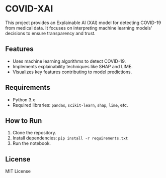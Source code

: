 # COVID-XAI

This project provides an Explainable AI (XAI) model for detecting COVID-19 from medical data. It focuses on interpreting machine learning models' decisions to ensure transparency and trust.

## Features
- Uses machine learning algorithms to detect COVID-19.
- Implements explainability techniques like SHAP and LIME.
- Visualizes key features contributing to model predictions.

## Requirements
- Python 3.x
- Required libraries: `pandas`, `scikit-learn`, `shap`, `lime`, etc.

## How to Run
1. Clone the repository.
2. Install dependencies: `pip install -r requirements.txt`
3. Run the notebook.

## License
MIT License
